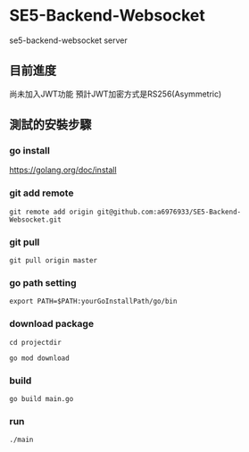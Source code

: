 # SE5-Backend-Websocket
se5-backend-websocket server


## 目前進度
尚未加入JWT功能 預計JWT加密方式是RS256(Asymmetric)

## 測試的安裝步驟
### go install
https://golang.org/doc/install

### git add remote
```
git remote add origin git@github.com:a6976933/SE5-Backend-Websocket.git
```
### git pull
```
git pull origin master
```
### go path setting
```
export PATH=$PATH:yourGoInstallPath/go/bin
```
### download package
```
cd projectdir
```
```
go mod download
```
### build
```
go build main.go
```
### run
```
./main
```

